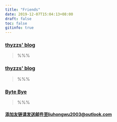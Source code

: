 ```yaml
---
title: "Friends"
date: 2019-12-07T15:04:13+08:00
draft: false
toc: false
gitinfo: true
---
```


### [thyzzs' blog](https://thyzzs.coding.me/)
>   %%%

### [thyzzs' blog](https://thyzzs.coding.me/)
>   %%%

### [Byte Bye](https://blog.bytebye.com/)
>   %%%

#### 添加友链请发送邮件至liuhongwu2003@outlook.com
